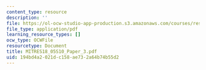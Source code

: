 ```yaml
---
content_type: resource
description: ''
file: https://ol-ocw-studio-app-production.s3.amazonaws.com/courses/res-18-005-highlights-of-calculus-spring-2010/194bd4a2021dc158ae732a64b74b55d2_MITRES18_05S10_Paper_3.pdf
file_type: application/pdf
learning_resource_types: []
ocw_type: OCWFile
resourcetype: Document
title: MITRES18_05S10_Paper_3.pdf
uid: 194bd4a2-021d-c158-ae73-2a64b74b55d2
---
```


